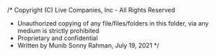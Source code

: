 /* Copyright (C) Live Companies, Inc - All Rights Reserved
 * Unauthorized copying of any file/files/folders in this folder, via any medium is strictly prohibited
 * Proprietary and confidential
 * Written by Munib Sonny Rahman, July 19, 2021
 */